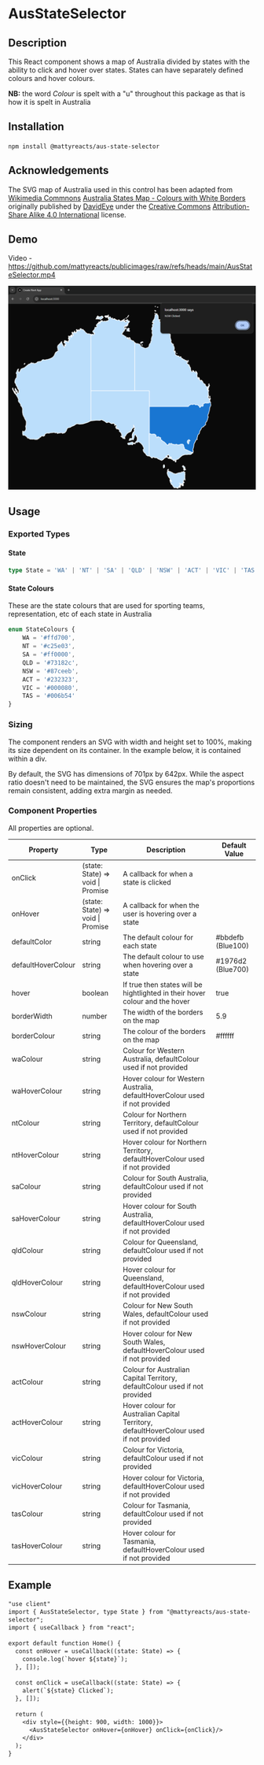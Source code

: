 # AusStateSelector
## Description
This React component shows a map of Australia divided by states with the ability to click and hover over states. States can have 
separately defined colours and hover colours.

**NB:** the word *Colour* is spelt with a "u" throughout this package as that is how it
is spelt in Australia

## Installation
`npm install @mattyreacts/aus-state-selector`

## Acknowledgements
The SVG map of Australia used in this control has been adapted from [Wikimedia Commnons](https://commons.wikimedia.org)
[Australia States Map - Colours with White Borders](https://commons.wikimedia.org/wiki/File:Australia_States_Map_-_Colours_with_White_Borders.svg)
originally published by [DavidEye](https://commons.wikimedia.org/wiki/User:DavidEye) under the [Creative Commons](https://en.wikipedia.org/wiki/en:Creative_Commons)
[Attribution-Share Alike 4.0 International](https://creativecommons.org/licenses/by-sa/4.0/deed.en) license.

## Demo
Video - https://github.com/mattyreacts/publicimages/raw/refs/heads/main/AusStateSelector.mp4

![Screenshot](https://github.com/mattyreacts/publicimages/blob/e6e9517fb6e87ea47358ad114fe5e82a3c79c070/AusStateSelector.png "Screenshot")

## Usage
### Exported Types
#### State
```ts 
type State = 'WA' | 'NT' | 'SA' | 'QLD' | 'NSW' | 'ACT' | 'VIC' | 'TAS';
```

#### State Colours
These are the state colours that are used for sporting teams, representation, etc of each state in Australia

```ts
enum StateColours {
    WA = '#ffd700',
    NT = '#c25e03',
    SA = '#ff0000',
    QLD = '#73182c',
    NSW = '#87ceeb',
    ACT = '#232323',
    VIC = '#000080',
    TAS = '#006b54'
}
```
### Sizing
The component renders an SVG with width and height set to 100%, making its size dependent on its container. In the example below, it is contained within a div.

By default, the SVG has dimensions of 701px by 642px. While the aspect ratio doesn't need to be maintained, the SVG ensures the map's proportions remain consistent, adding extra margin as needed.

### Component Properties

All properties are optional.

| Property | Type | Description | Default Value |
|----------|------|-------------|---------------|
| onClick  | (state: State) => void \| Promise<void> | A callback for when a state is clicked | |
| onHover | (state: State) => void \| Promise<void> | A callback for when the user is hovering over a state | |
| defaultColor | string | The default colour for each state | #bbdefb (Blue100)|
| defaultHoverColour | string | The default colour to use when hovering over a state | #1976d2 (Blue700) |
| hover | boolean | If true then states will be hightlighted in their hover colour and the hover | true |
| borderWidth | number | The width of the borders on the map | 5.9 |
| borderColour | string | The colour of the borders on the map | #ffffff |
| waColour | string | Colour for Western Australia, defaultColour used if not provided | |
| waHoverColour | string | Hover colour for Western Australia, defaultHoverColour used if not provided | |
| ntColour | string | Colour for Northern Territory, defaultColour used if not provided | |
| ntHoverColour | string | Hover colour for Northern Territory, defaultHoverColour used if not provided | |
| saColour | string | Colour for South Australia, defaultColour used if not provided | |
| saHoverColour | string | Hover colour for South Australia, defaultHoverColour used if not provided | |
| qldColour | string | Colour for Queensland, defaultColour used if not provided | |
| qldHoverColour | string | Hover colour for Queensland, defaultHoverColour used if not provided | |
| nswColour | string | Colour for New South Wales, defaultColour used if not provided | |
| nswHoverColour | string | Hover colour for New South Wales, defaultHoverColour used if not provided | |
| actColour | string | Colour for Australian Capital Territory, defaultColour used if not provided | |
| actHoverColour | string | Hover colour for Australian Capital Territory, defaultHoverColour used if not provided | |
| vicColour | string | Colour for Victoria, defaultColour used if not provided | |
| vicHoverColour | string | Hover colour for Victoria, defaultHoverColour used if not provided | |
| tasColour | string | Colour for Tasmania, defaultColour used if not provided | |
| tasHoverColour | string | Hover colour for Tasmania, defaultHoverColour used if not provided | |

## Example
```tsx
"use client"
import { AusStateSelector, type State } from "@mattyreacts/aus-state-selector";
import { useCallback } from "react";

export default function Home() {
  const onHover = useCallback((state: State) => {
    console.log(`hover ${state}`);
  }, []);

  const onClick = useCallback((state: State) => {
    alert(`${state} Clicked`);
  }, []);

  return (
    <div style={{height: 900, width: 1000}}>
      <AusStateSelector onHover={onHover} onClick={onClick}/>
    </div>
  );
}
```